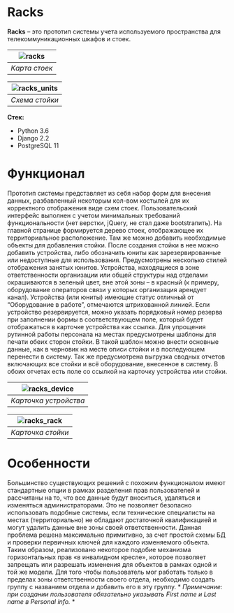 # Racks
**Racks** – это прототип системы учета используемого пространства для телекоммуникационных шкафов и стоек.  

| ![racks](https://user-images.githubusercontent.com/96002587/146494321-63ce79e8-cc94-4b2e-83ca-de5b5a5be554.jpg) |
|:--:| 
| *Карта стоек* |

| ![racks_units](https://user-images.githubusercontent.com/96002587/146494358-42780ad0-e963-4bc6-923d-73c03e99826d.jpg) |
|:--:| 
| *Схема стойки* |

**Стек:**
- Python 3.6
- Django 2.2
- PostgreSQL 11

# Функционал
Прототип системы представляет из себя набор форм для внесения данных, разбавленный некоторым кол-вом костылей для их корректного отображения виде схем стоек. Пользовательский интерфейс выполнен с учетом минимальных требований функциональности (нет верстки, jQuery, не стал даже bootstraпить). На главной странице формируется дерево стоек, отображающее их территориальное расположение. Там же можно добавить необходимые объекты для добавления стойки. После создания стойки в нее можно добавить устройства, либо обозначить юниты как зарезервированные или недоступные для использования. Предусмотрены несколько стилей отображения занятых юнитов. Устройства, находящиеся в зоне ответственности организации или общей структуры над отделами окрашиваются в зеленый цвет, вне этой зоны – в красный (к примеру, оборудование операторов связи у которых организация арендует канал). Устройства (или юниты) имеющие статус отличный от “Оборудование в работе”, отмечаются штрихованной линией. Если устройство резервируется, можно указать порядковый номер резерва при заполнении формы в соответствующем поле, который будет отображаться в карточке устройства как ссылка. Для упрощения рутинной работы персонала на местах предусмотрены шаблоны для печати обеих сторон стойки. В такой шаблон можно внести основные данные, как в черновик на месте описи стойки и в последующем перенести в систему. Так же предусмотрена выгрузка сводных отчетов включающих все стойки и всё оборудование, внесенное в систему. В обоих отчетах есть поле со ссылкой на карточку устройства или стойки.  

| ![racks_device](https://user-images.githubusercontent.com/96002587/146494337-2551953d-5852-4713-bfa4-ebbf7ce37d73.jpg) |
|:--:| 
| *Карточка устройства* |

| ![racks_rack](https://user-images.githubusercontent.com/96002587/146494349-d58bb248-4b3a-42d9-aa99-1d70a7e19d41.jpg) |
|:--:| 
| *Карточка стойки* |

# Особенности
Большинство существующих решений с похожим функционалом имеют стандартные опции в рамках разделения прав пользователей и рассчитаны на то, что все данные будут вноситься, удаляться и изменяться администраторами. Это не позволяет безопасно использовать подобные системы, если технические специалисты на местах (территориально) не обладают достаточной квалификацией и могут удалить данные вне зоны своей ответственности. Данная проблема решена максимально примитивно, за счет простой схемы БД и проверки первичных ключей для каждого изменяемого объекта. Таким образом, реализовано некоторое подобие механизма горизонтальных прав «в инвалидном кресле», которое позволяет запрещать или разрешать изменения для объектов в рамках одной и той же модели. Для того чтобы пользователь мог работать только в пределах зоны ответственности своего отдела, необходимо создать группу с названием отдела и добавить его в эту группу. * *Примечание: при создании пользователя обязательно указывать First name и Last name в Personal info.* *
